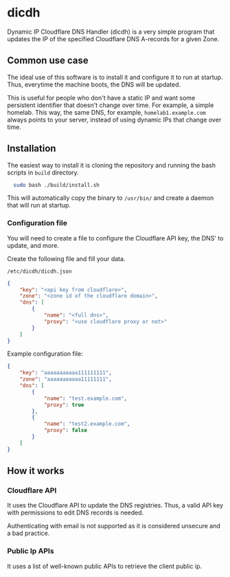 
# dicdh

Dynamic IP Cloudflare DNS Handler (dicdh) is a very simple program that updates the IP of the specified
Cloudflare DNS A-records for a given Zone.

## Common use case

The ideal use of this software is to install it and configure it to run at startup. Thus, everytime
the machine boots, the DNS will be updated.

This is useful for people who don't have a static IP and want some persistent identifier that doesn't
change over time. For example, a simple homelab. This way, the same DNS,
for example, `homelab1.example.com` always points to your server, instead of using dynamic IPs that change over time.
## Installation

The easiest way to install it is cloning the repository and running the bash scripts in
`build` directory.

```bash
  sudo bash ./build/install.sh
```

This will automatically copy the binary to `/usr/bin/` and create a daemon that will run
at startup.

### Configuration file

You will need to create a file to configure the Cloudflare API key, the DNS' to update, and more.

Create the following file and fill your data.

`/etc/dicdh/dicdh.json`
```json
{
    "key": "<api key from cloudflare>",
    "zone": "<zone id of the cloudflare domain>",
    "dns": [
        {
            "name": "<full dns>",
            "proxy": "<use cloudflare proxy or not>"
        }
    ]
}
```
Example configuration file:
```json
{
    "key": "aaaaaaaaaaa111111111",
    "zone": "aaaaaaaaaaa11111111",
    "dns": [
        {
            "name": "test.example.com",
            "proxy": true
        },
        {
            "name": "test2.example.com",
            "proxy": false
        }
    ]
}
```
## How it works

### Cloudflare API

It uses the Cloudflare API to update the DNS registries. Thus, a valid API key with
permissions to edit DNS records is needed.

Authenticating with email is not supported as it is considered unsecure and a bad practice.

### Public Ip APIs

It uses a list of well-known public APIs to retrieve the client public ip.
